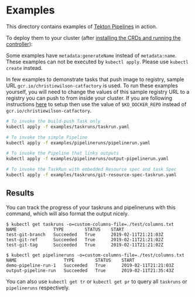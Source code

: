 # Examples

This directory contains examples of [Tekton Pipelines](../README.md) in action.

To deploy them to your cluster (after
[installing the CRDs and running the controller](../DEVELOPMENT.md#getting-started)):

Some examples have `metadata:generateName` instead of `metadata:name`. These
examples can not be executed by `kubectl apply`. Please use `kubectl create`
instead.

In few examples to demonstrate tasks that push image to registry, sample URL
`gcr.io/christiewilson-catfactory` is used. To run these examples yourself, you
will need to change the values of this sample registry URL to a registry you can
push to from inside your cluster. If you are following instructions
[here](../DEVELOPMENT.md#getting-started) to setup then use the value of
`$KO_DOCKER_REPO` instead of `gcr.io/christiewilson-catfactory`.

```bash
# To invoke the build-push Task only
kubectl apply -f examples/taskruns/taskrun.yaml

# To invoke the simple Pipeline
kubectl apply -f examples/pipelineruns/pipelinerun.yaml

# To invoke the Pipeline that links outputs
kubectl apply -f examples/pipelineruns/output-pipelinerun.yaml

# To invoke the TaskRun with embedded Resource spec and task Spec
kubectl apply -f examples/taskruns/git-resource-spec-taskrun.yaml
```

## Results

You can track the progress of your taskruns and pipelineruns with this command,
which will also format the output nicely.

```shell
$ kubectl get taskruns -o=custom-columns-file=./test/columns.txt
NAME              TYPE        STATUS    START
test-git-branch   Succeeded   True      2019-02-11T21:21:03Z
test-git-ref      Succeeded   True      2019-02-11T21:21:02Z
test-git-tag      Succeeded   True      2019-02-11T21:21:02Z
```

```shell
$ kubectl get pipelineruns -o=custom-columns-file=./test/columns.txt
NAME                  TYPE        STATUS    START
demo-pipeline-run-1   Succeeded   True      2019-02-11T21:21:03Z
output-pipeline-run   Succeeded   True      2019-02-11T21:35:43Z
```

You can also use `kubectl get tr` or `kubectl get pr` to query all `taskruns` or
`pipelineruns` respectively.
